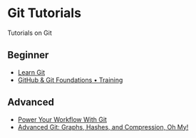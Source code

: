 Git Tutorials
=============
Tutorials on Git

## Beginner

- [Learn Git](https://github.com/amiralis/git-tutorials/blob/master/learn-git.md)
- [GitHub & Git Foundations • Training ](http://www.youtube.com/playlist?list=PLg7s6cbtAD15G8lNyoaYDuKZSKyJrgwB-)

## Advanced
- [Power Your Workflow With Git](https://www.youtube.com/watch?v=GYnOwPl8yCE)
- [Advanced Git: Graphs, Hashes, and Compression, Oh My!](https://www.youtube.com/watch?v=ig5E8CcdM9g)
